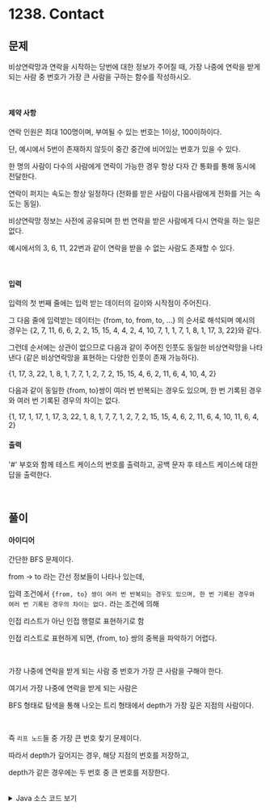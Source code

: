 # 1238. Contact

## 문제

비상연락망과 연락을 시작하는 당번에 대한 정보가 주어질 때, 가장 나중에 연락을 받게 되는 사람 중 번호가 가장 큰 사람을 구하는 함수를 작성하시오.

<br>

#### 제약 사항

연락 인원은 최대 100명이며, 부여될 수 있는 번호는 1이상, 100이하이다.

단, 예시에서 5번이 존재하지 않듯이 중간 중간에 비어있는 번호가 있을 수 있다.

한 명의 사람이 다수의 사람에게 연락이 가능한 경우 항상 다자 간 통화를 통해 동시에 전달한다.

연락이 퍼지는 속도는 항상 일정하다 (전화를 받은 사람이 다음사람에게 전화를 거는 속도는 동일).

비상연락망 정보는 사전에 공유되며 한 번 연락을 받은 사람에게 다시 연락을 하는 일은 없다.

예시에서의 3, 6, 11, 22번과 같이 연락을 받을 수 없는 사람도 존재할 수 있다.

<br>

#### 입력

입력의 첫 번째 줄에는 입력 받는 데이터의 길이와 시작점이 주어진다.

그 다음 줄에 입력받는 데이터는 {from, to, from, to, …} 의 순서로 해석되며 예시의 경우는 {2, 7, 11, 6, 6, 2, 2, 15, 15, 4, 4, 2, 4, 10, 7, 1, 1, 7, 1, 8, 1, 17, 3, 22}와 같다.

그런데 순서에는 상관이 없으므로 다음과 같이 주어진 인풋도 동일한 비상연락망을 나타낸다 (같은 비상연락망을 표현하는 다양한 인풋이 존재 가능하다).

{1, 17, 3, 22, 1, 8, 1, 7, 7, 1, 2, 7, 2, 15, 15, 4, 6, 2, 11, 6, 4, 10, 4, 2}

다음과 같이 동일한 {from, to}쌍이 여러 번 반복되는 경우도 있으며, 한 번 기록된 경우와 여러 번 기록된 경우의 차이는 없다.

{1, 17, 1, 17, 1, 17, 3, 22, 1, 8, 1, 7, 7, 1, 2, 7, 2, 15, 15, 4, 6, 2, 11, 6, 4, 10, 11, 6, 4, 2}

#### 출력

'#' 부호와 함께 테스트 케이스의 번호를 출력하고, 공백 문자 후 테스트 케이스에 대한 답을 출력한다.

<br>

## 풀이

#### 아이디어

간단한 BFS 문제이다.

from -> to 라는 간선 정보들이 나타나 있는데,

입력 조건에서 `{from, to} 쌍이 여러 번 반복되는 경우도 있으며, 한 번 기록된 경우와 여러 번 기록된 경우의 차이는 없다.` 라는 조건에 의해

인접 리스트가 아닌 인접 행렬로 표현하기로 함

인접 리스트로 표현하게 되면, {from, to} 쌍의 중복을 파악하기 어렵다.

<br>

가장 나중에 연락을 받게 되는 사람 중 번호가 가장 큰 사람을 구해야 한다.

여기서 가장 나중에 연락을 받게 되는 사람은

BFS 형태로 탐색을 통해 나오는 트리 형태에서 depth가 가장 깊은 지점의 사람이다.

<br>

즉 `리프 노드`들 중 가장 큰 번호 찾기 문제이다.

따라서 depth가 깊어지는 경우, 해당 지점의 번호를 저장하고,

depth가 같은 경우에는 두 번호 중 큰 번호를 저장한다.


<br>


<details>
<summary>Java 소스 코드 보기</summary>
<div markdown="1">

```java

package com.study.swea;

import java.io.BufferedReader;
import java.io.IOException;
import java.io.InputStreamReader;
import java.util.LinkedList;
import java.util.Queue;
import java.util.StringTokenizer;

public class SWEA_1238 {
	static final int MAX = 100; // 최대 연락 인원
	static int[][] contacts; // 비상 연락망
	static boolean[] visited; // 연락 여부 표시
	static int depth, res; // 나중에 연락 받는 사람 중 번호가 가장 큰 사람
	
	public static void main(String[] args) throws IOException {
		BufferedReader br = new BufferedReader(new InputStreamReader(System.in));
		StringTokenizer st;

		for(int t = 1; t <= 10; t++) {
			st = new StringTokenizer(br.readLine(), " ");
			int N = Integer.parseInt(st.nextToken()); // 입력 받는 데이터의 길이
			int S = Integer.parseInt(st.nextToken()); // 시작점
			
			contacts = new int[MAX+1][MAX+1]; // 인접 행렬
			visited = new boolean[MAX+1];
			depth = Integer.MIN_VALUE;
			res = Integer.MIN_VALUE;
			
			st = new StringTokenizer(br.readLine(), " ");
			for(int i = 0; i < N/2; i++) {
				int from = Integer.parseInt(st.nextToken());
				int to = Integer.parseInt(st.nextToken());
				
				contacts[from][to] = 1; // 동일 데이터 오더라도, 그대로 1로 처리
			}
			
			bfs(S);
			
			System.out.printf("#%d %d%n", t, res);
		}
		
	}

	private static void bfs(int start) {
		Queue<int[]> q = new LinkedList<>();
		q.add(new int[] {start, 0});
		visited[start] = true;
		
		while(!q.isEmpty()) {
			int pos = q.peek()[0];
			int d = q.poll()[1];
			
			if(depth < d) { // depth가 깊어질수록, 나중에 연락 받음
				depth = d;
				res = pos;
			} else if(depth == d) { // 같은 depth일 경우, 
				if(res < pos) { // 번호 더 큰 사람 찾기
					res = pos;
				}
			}
			
			for(int i = 1; i <= MAX; i++) {
				// 방문한 곳이 아니고, 연결되어 있는 경우
				if(!visited[i] && contacts[pos][i] == 1) {
					visited[i] = true;
					q.add(new int[] {i, d+1}); // 큐에 추가
				}
			}
		}
	}
	
	
}

```

</details>
</div>